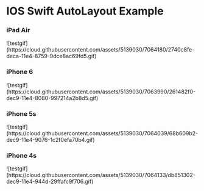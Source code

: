<h1>IOS Swift AutoLayout Example</h1>
<h3>iPad Air</h3>
![testgif](https://cloud.githubusercontent.com/assets/5139030/7064180/2740c8fe-deca-11e4-8759-9dce8ac69fd5.gif)

<h3>iPhone 6</h3>
![testgif](https://cloud.githubusercontent.com/assets/5139030/7063990/261482f0-dec9-11e4-8080-997214a2b8d5.gif)

<h3>iPhone 5s</h3>
![testgif](https://cloud.githubusercontent.com/assets/5139030/7064039/68b609b2-dec9-11e4-9076-1c2f0efa70b4.gif)

<h3>iPhone 4s</h3>
![testgif](https://cloud.githubusercontent.com/assets/5139030/7064133/db851302-dec9-11e4-944d-29ffafc9f706.gif)
